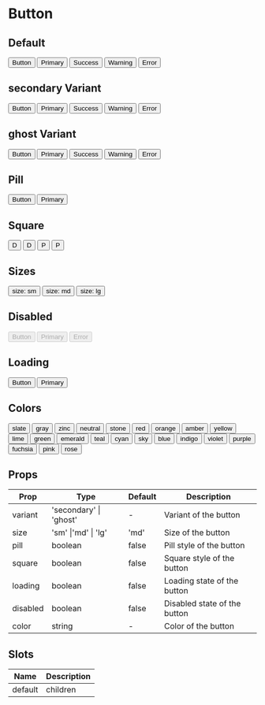 <script setup>
import { Button } from 'tailv'
</script>

# Button

## Default

<div class="flex flex-wrap gap-2">
  <Button>Button</Button>
  <Button color="primary">Primary</Button>
  <Button color="success">Success</Button>
  <Button color="warning">Warning</Button>
  <Button color="error">Error</Button>
</div>

## secondary Variant

<div class="flex flex-wrap gap-2"> 
  <Button variant="secondary">Button</Button>
  <Button variant="secondary" color="primary">
    Primary
  </Button> 
  <Button variant="secondary" color="success">
    Success
  </Button>
  <Button variant="secondary" color="warning">
    Warning
  </Button>
  <Button variant="secondary" color="error">
    Error
  </Button>
</div>

## ghost Variant

<div class="flex flex-wrap gap-2">
  <Button variant="ghost">Button</Button>
  <Button variant="ghost" color="primary">
    Primary
  </Button>
  <Button variant="ghost" color="success">
    Success
  </Button>
  <Button variant="ghost" color="warning">
    Warning
  </Button>
  <Button variant="ghost" color="error">
    Error
  </Button>
</div>

## Pill

<div class="flex flex-wrap gap-2">
  <Button pill>Button</Button>
  <Button color="primary" pill>
    Primary
  </Button>
</div>

## Square

<div class="flex flex-wrap gap-2">
  <Button square>D</Button>
  <Button square pill>
    D
  </Button>
  <Button color="primary" square>
    P
  </Button>

  <Button color="primary" square pill>
    P
  </Button>
</div>

## Sizes

<div class="flex flex-wrap items-center gap-2">
  <Button color="primary" size="sm">
    size: sm
  </Button>
  <Button color="primary" size="md">
    size: md
  </Button>
  <Button color="primary" size="lg">
    size: lg
  </Button>
</div>

## Disabled

<div class="flex flex-wrap gap-2">
  <Button disabled>Button</Button>
  <Button color="primary" disabled>
    Primary
  </Button>
  <Button color="error" disabled>
    Error
  </Button>
</div>

## Loading

<div class="flex flex-wrap gap-2">
  <Button loading>Button</Button>
  <Button color="primary" loading>
    Primary
  </Button>
</div>

## Colors

<div class="flex flex-wrap gap-2">
  <Button color="slate">slate</Button>
  <Button color="gray">gray</Button>
  <Button color="zinc">zinc</Button>
  <Button color="neutral">neutral</Button>
  <Button color="stone">stone</Button>
  <Button color="red">red</Button>
  <Button color="orange">orange</Button>
  <Button color="amber">amber</Button>
  <Button color="yellow">yellow</Button>
  <Button color="lime">lime</Button>
  <Button color="green">green</Button>
  <Button color="emerald">emerald</Button>
  <Button color="teal">teal</Button>
  <Button color="cyan">cyan</Button>
  <Button color="sky">sky</Button>
  <Button color="blue">blue</Button>
  <Button color="indigo">indigo</Button>
  <Button color="violet">violet</Button>
  <Button color="purple">purple</Button>
  <Button color="fuchsia">fuchsia</Button>
  <Button color="pink">pink</Button>
  <Button color="rose">rose</Button>
</div>

## Props

| Prop     | Type                   | Default | Description                  |
| -------- | ---------------------- | ------- | ---------------------------- |
| variant  | 'secondary' \| 'ghost' | -       | Variant of the button        |
| size     | 'sm' \|'md' \| 'lg'    | 'md'    | Size of the button           |
| pill     | boolean                | false   | Pill style of the button     |
| square   | boolean                | false   | Square style of the button   |
| loading  | boolean                | false   | Loading state of the button  |
| disabled | boolean                | false   | Disabled state of the button |
| color    | string                 | -       | Color of the button          |

## Slots

| Name    | Description |
| ------- | ----------- |
| default | children    |

